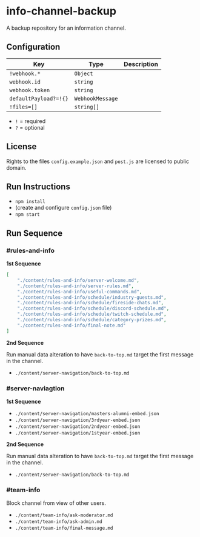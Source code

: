 # info-channel-backup

A backup repository for an information channel.

## Configuration

| Key                   | Type             | Description |
| --------------------- | ---------------- | ----------- |
| `!webhook.*`          | `Object`         |             |
| `webhook.id`          | `string`         |             |
| `webhook.token`       | `string`         |             |
| `defaultPayload?=!{}` | `WebhookMessage` |             |
| `!files=[]`           | `string[]`       |             |

* `!` = required
* `?` = optional

## License

Rights to the files `config.example.json` and `post.js` are licensed to public domain.

## Run Instructions

* `npm install` 
* (create and configure `config.json` file)
* `npm start` 

## Run Sequence

### #rules-and-info

**1st Sequence**

``` json
[
	"./content/rules-and-info/server-welcome.md",
	"./content/rules-and-info/server-rules.md",
	"./content/rules-and-info/useful-commands.md",
	"./content/rules-and-info/schedule/industry-guests.md",
	"./content/rules-and-info/schedule/fireside-chats.md",
	"./content/rules-and-info/schedule/discord-schedule.md",
	"./content/rules-and-info/schedule/twitch-schedule.md",
	"./content/rules-and-info/schedule/category-prizes.md",
	"./content/rules-and-info/final-note.md"
]
```

**2nd Sequence**

Run manual data alteration to have `back-to-top.md` target the first message in the channel.

* `./content/server-navigation/back-to-top.md` 

### #server-naviagtion

**1st Sequence**

* `./content/server-navigation/masters-alumni-embed.json` 
* `./content/server-navigation/3rdyear-embed.json` 
* `./content/server-navigation/2ndyear-embed.json` 
* `./content/server-navigation/1styear-embed.json` 

**2nd Sequence**

Run manual data alteration to have `back-to-top.md` target the first message in the channel.

* `./content/server-navigation/back-to-top.md` 

### #team-info

Block channel from view of other users.

* `./content/team-info/ask-moderator.md` 
* `./content/team-info/ask-admin.md` 
* `./content/team-info/final-message.md` 
